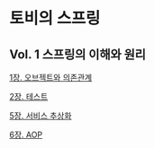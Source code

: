 # 토비의 스프링

## Vol. 1 스프링의 이해와 원리
[1장. 오브젝트와 의존관계](https://moondongmin.notion.site/1-16f357c44e5680d6963ec6d926d88594?pvs=4)

[2장. 테스트](https://moondongmin.notion.site/2-17c357c44e568010b52cfaed1ffffb5d?pvs=4)

[5장. 서비스 추상화](https://moondongmin.notion.site/5-19e357c44e5680e7bc42d7b999eccae5?pvs=4)

[6장. AOP](https://moondongmin.notion.site/6-AOP-1ae357c44e5680428177d3793f6d4a27?pvs=4)